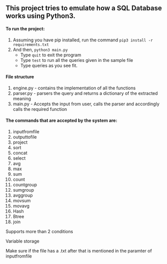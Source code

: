 ## This project tries to emulate how a SQL Database works using Python3. 
#### To run the project:
1. Assuming you have pip installed, run the command `pip3 install -r requirements.txt`
2. And then, `python3 main.py`
    - Type `quit` to exit the program
    - Type `test` to run all the queries given in the sample file
    - Type queries as you see fit.
    
#### File structure
1. engine.py - contains the implementation of all the functions
2. parser.py - parsers the query and returns a dictionary of the extracted meaning
3. main.py - Accepts the input from user, calls the parser and accordingly calls the required function

#### The commands that are accepted by the system are:
1. inputfromfile
2. outputtofile
3. project
4. sort
5. concat
6. select
7. avg
8. max
9. sum
10. count
11. countgroup
12. sumgroup
13. avggroup
14. movsum
15. movavg
16. Hash
17. Btree
18. join

Supports more than 2 conditions

Variable storage

Make sure if the file has a .txt after that is mentioned in the paramter of inputfromfile